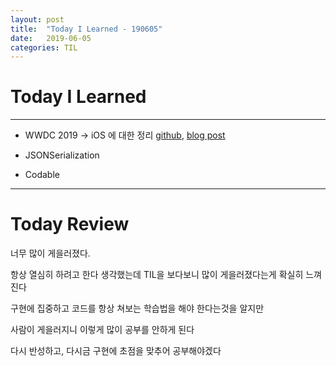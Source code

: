 ```yaml
---
layout: post
title:  "Today I Learned - 190605"
date:   2019-06-05
categories: TIL
---
```


# Today I Learned

---

- WWDC 2019 -> iOS 에 대한 정리 [github](https://github.com/VincentGeranium/VincentGeranium.github.io/blob/master/_posts/2019-06-05-WWDC-2019.markdown), [blog post](https://vincentgeranium.github.io/swift,/ios/2019/06/05/WWDC-2019.html)

- JSONSerialization

- Codable

---

# Today Review

너무 많이 게을러졌다.

항상 열심히 하려고 한다 생각했는데 TIL을 보다보니 많이 게을러졌다는게 확실히 느껴진다

구현에 집중하고 코드를 항상 쳐보는 학습법을 해야 한다는것을 알지만

사람이 게을러지니 이렇게 많이 공부를 안하게 된다

다시 반성하고, 다시금 구현에 초점을 맞추어 공부해야겠다
